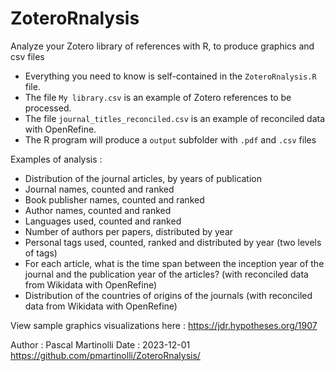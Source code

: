 # ZoteroRnalysis
Analyze your Zotero library of references with R, to produce graphics and csv files

- Everything you need to know is self-contained in the `ZoteroRnalysis.R` file.
- The file `My library.csv` is an example of Zotero references to be processed.
- The file `journal_titles_reconciled.csv` is an example of reconciled data with OpenRefine.
- The R program will produce a `output` subfolder with `.pdf` and `.csv` files

Examples of analysis : 
- Distribution of the journal articles, by years of publication
- Journal names, counted and ranked
- Book publisher names, counted and ranked 
- Author names, counted and ranked
- Languages used, counted and ranked
- Number of authors per papers, distributed by year
- Personal tags used, counted, ranked and distributed by year (two levels of tags)
- For each article, what is the time span between the inception year of the journal and the publication year of the articles? (with reconciled data from Wikidata with OpenRefine)
- Distribution of the countries of origins of the journals  (with reconciled data from Wikidata with OpenRefine)

View sample graphics visualizations here : https://jdr.hypotheses.org/1907



Author : Pascal Martinolli
Date : 2023-12-01
https://github.com/pmartinolli/ZoteroRnalysis/
